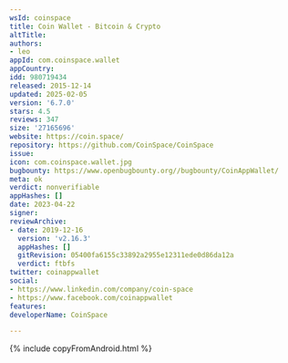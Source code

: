 ```yaml
---
wsId: coinspace
title: Coin Wallet - Bitcoin & Crypto
altTitle: 
authors:
- leo
appId: com.coinspace.wallet
appCountry: 
idd: 980719434
released: 2015-12-14
updated: 2025-02-05
version: '6.7.0'
stars: 4.5
reviews: 347
size: '27165696'
website: https://coin.space/
repository: https://github.com/CoinSpace/CoinSpace
issue: 
icon: com.coinspace.wallet.jpg
bugbounty: https://www.openbugbounty.org//bugbounty/CoinAppWallet/
meta: ok
verdict: nonverifiable
appHashes: []
date: 2023-04-22
signer: 
reviewArchive:
- date: 2019-12-16
  version: 'v2.16.3'
  appHashes: []
  gitRevision: 05400fa6155c33892a2955e12311ede0d86da12a
  verdict: ftbfs
twitter: coinappwallet
social:
- https://www.linkedin.com/company/coin-space
- https://www.facebook.com/coinappwallet
features: 
developerName: CoinSpace

---
```


{% include copyFromAndroid.html %}
